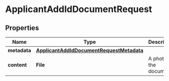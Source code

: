 

# ApplicantAddIdDocumentRequest


## Properties

| Name | Type | Description | Notes |
|------------ | ------------- | ------------- | -------------|
|**metadata** | [**ApplicantAddIdDocumentRequestMetadata**](ApplicantAddIdDocumentRequestMetadata.md) |  |  [optional] |
|**content** | **File** | A photo of the document. |  [optional] |



